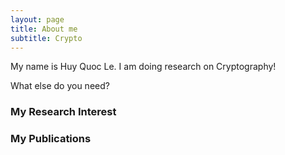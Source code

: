 ```yaml
---
layout: page
title: About me
subtitle: Crypto
---
```


My name is Huy Quoc Le. I am doing research on Cryptography!

What else do you need?

### My Research Interest

### My Publications

